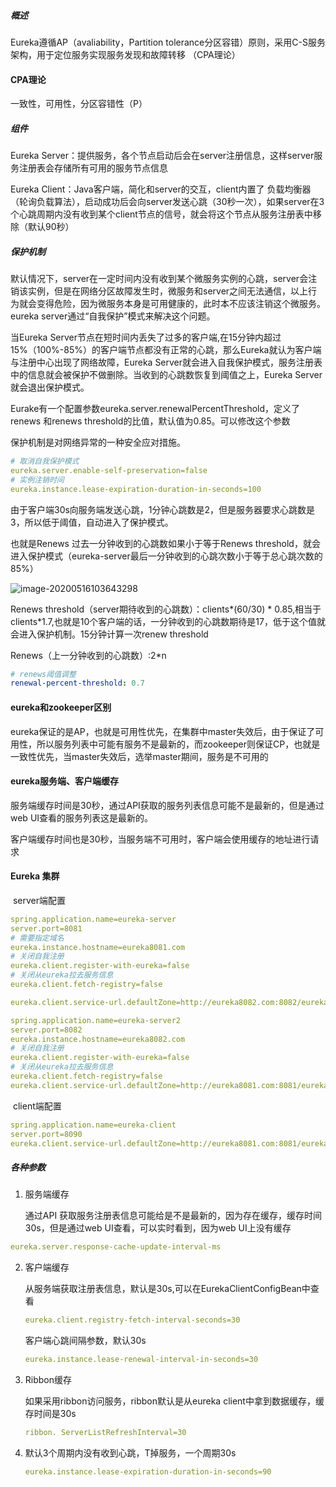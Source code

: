 ##### 概述

Eureka遵循AP（avaliability，Partition tolerance分区容错）原则，采用C-S服务架构，用于定位服务实现服务发现和故障转移   （CPA理论）



#### CPA理论

一致性，可用性，分区容错性（P）

##### 组件

Eureka Server：提供服务，各个节点启动后会在server注册信息，这样server服务注册表会存储所有可用的服务节点信息

Eureka Client：Java客户端，简化和server的交互，client内置了 负载均衡器（轮询负载算法），启动成功后会向server发送心跳（30秒一次），如果server在3个心跳周期内没有收到某个client节点的信号，就会将这个节点从服务注册表中移除（默认90秒）



##### 保护机制

默认情况下，server在一定时间内没有收到某个微服务实例的心跳，server会注销该实例，但是在网络分区故障发生时，微服务和server之间无法通信，以上行为就会变得危险，因为微服务本身是可用健康的，此时本不应该注销这个微服务。eureka server通过“自我保护”模式来解决这个问题。

当Eureka Server节点在短时间内丢失了过多的客户端,在15分钟内超过15%（100%-85%）的客户端节点都没有正常的心跳，那么Eureka就认为客户端与注册中心出现了网络故障，Eureka Server就会进入自我保护模式，服务注册表中的信息就会被保护不做删除。当收到的心跳数恢复到阈值之上，Eureka Server就会退出保护模式。

Eurake有一个配置参数eureka.server.renewalPercentThreshold，定义了renews 和renews threshold的比值，默认值为0.85。可以修改这个参数

保护机制是对网络异常的一种安全应对措施。

```yaml
# 取消自我保护模式
eureka.server.enable-self-preservation=false
# 实例注销时间
eureka.instance.lease-expiration-duration-in-seconds=100
```



由于客户端30s向服务端发送心跳，1分钟心跳数是2，但是服务器要求心跳数是3，所以低于阈值，自动进入了保护模式。

也就是Renews 过去一分钟收到的心跳数如果小于等于Renews threshold，就会进入保护模式（eureka-server最后一分钟收到的心跳次数小于等于总心跳次数的85%）

![image-20200516103643298](C:\Users\honva\AppData\Roaming\Typora\typora-user-images\image-20200516103643298.png)

Renews threshold（server期待收到的心跳数）：clients*(60/30) * 0.85,相当于clients*1.7,也就是10个客户端的话，一分钟收到的心跳数期待是17，低于这个值就会进入保护机制。15分钟计算一次renew threshold

Renews（上一分钟收到的心跳数）:2*n

```yaml
# renews阈值调整
renewal-percent-threshold: 0.7
```



#### eureka和zookeeper区别

eureka保证的是AP，也就是可用性优先，在集群中master失效后，由于保证了可用性，所以服务列表中可能有服务不是最新的，而zookeeper则保证CP，也就是一致性优先，当master失效后，选举master期间，服务是不可用的



#### eureka服务端、客户端缓存

服务端缓存时间是30秒，通过API获取的服务列表信息可能不是最新的，但是通过web UI查看的服务列表这是最新的。

客户端缓存时间也是30秒，当服务端不可用时，客户端会使用缓存的地址进行请求



#### Eureka 集群

​	server端配置

```yaml
spring.application.name=eureka-server
server.port=8081
# 需要指定域名
eureka.instance.hostname=eureka8081.com
# 关闭自我注册
eureka.client.register-with-eureka=false
# 关闭从eureka拉去服务信息
eureka.client.fetch-registry=false

eureka.client.service-url.defaultZone=http://eureka8082.com:8082/eureka/
```

```yaml
spring.application.name=eureka-server2
server.port=8082
eureka.instance.hostname=eureka8082.com
# 关闭自我注册
eureka.client.register-with-eureka=false
# 关闭从eureka拉去服务信息
eureka.client.fetch-registry=false
eureka.client.service-url.defaultZone=http://eureka8081.com:8081/eureka/
```

​	client端配置

```yaml
spring.application.name=eureka-client
server.port=8090
eureka.client.service-url.defaultZone=http://eureka8081.com:8081/eureka/,http://eureka8082.com:8082/eureka/
```

##### 各种参数

1. 服务端缓存 

   通过API 获取服务注册表信息可能给是不是最新的，因为存在缓存，缓存时间30s，但是通过web UI查看，可以实时看到，因为web UI上没有缓存

```yaml
eureka.server.response-cache-update-interval-ms
```

2. 客户端缓存

   从服务端获取注册表信息，默认是30s,可以在EurekaClientConfigBean中查看

   ```yaml
   eureka.client.registry-fetch-interval-seconds=30
   ```

   客户端心跳间隔参数，默认30s

   ```yaml
   eureka.instance.lease-renewal-interval-in-seconds=30
   ```

3. Ribbon缓存

   如果采用ribbon访问服务，ribbon默认是从eureka client中拿到数据缓存，缓存时间是30s

   ```yaml
   ribbon. ServerListRefreshInterval=30
   ```

4. 默认3个周期内没有收到心跳，T掉服务，一个周期30s

   ```yaml
   eureka.instance.lease-expiration-duration-in-seconds=90
   ```